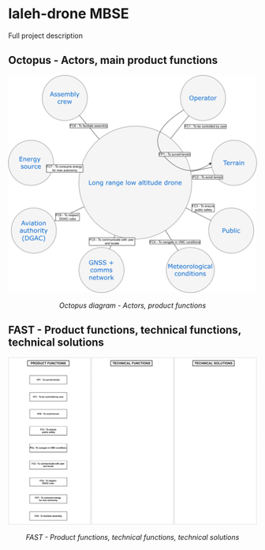 # laleh-drone MBSE

Full project description

## Octopus - Actors, main product functions 

![Octopus diagram - Actors, product functions](<Octopus - Actors, product functions.drawio.svg>)
<i><p style="text-align:center;">Octopus diagram - Actors, product functions</p></i>

## FAST - Product functions, technical functions, technical solutions

![FAST - Product functions, technical functions, technical solutions](<FAST diagram - Product functions, technical functions, technical solutions.drawio.svg>)
<i><p style="text-align:center;">FAST - Product functions, technical functions, technical solutions</p></i>